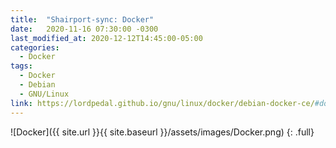 ```yaml
---
title:  "Shairport-sync: Docker"
date:   2020-11-16 07:30:00 -0300
last_modified_at: 2020-12-12T14:45:00-05:00
categories:
  - Docker
tags:
  - Docker
  - Debian
  - GNU/Linux
link: https://lordpedal.github.io/gnu/linux/docker/debian-docker-ce/#docker-shairport-sync
---
```


![Docker]({{ site.url }}{{ site.baseurl }}/assets/images/Docker.png)
{: .full}
